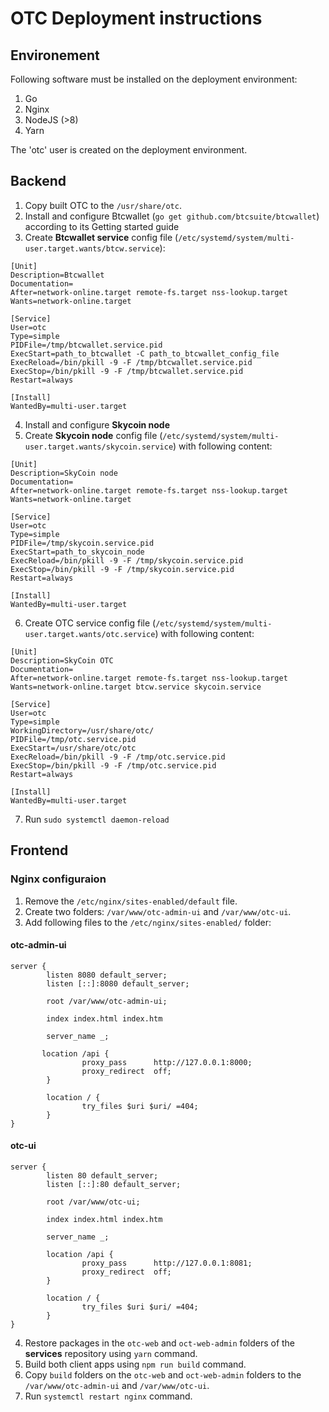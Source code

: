 # OTC Deployment instructions

## Environement
Following software must be installed on the deployment environment:
1. Go
2. Nginx
3. NodeJS (>8)
4. Yarn

The 'otc' user is created on the deployment environment.

## Backend
1. Copy built OTC to the `/usr/share/otc`.
2. Install and configure Btcwallet (`go get github.com/btcsuite/btcwallet`) according to its Getting started guide
3. Create **Btcwallet service** config file (`/etc/systemd/system/multi-user.target.wants/btcw.service`):
```
[Unit]
Description=Btcwallet
Documentation=
After=network-online.target remote-fs.target nss-lookup.target
Wants=network-online.target

[Service]
User=otc
Type=simple
PIDFile=/tmp/btcwallet.service.pid
ExecStart=path_to_btcwallet -C path_to_btcwallet_config_file
ExecReload=/bin/pkill -9 -F /tmp/btcwallet.service.pid
ExecStop=/bin/pkill -9 -F /tmp/btcwallet.service.pid
Restart=always

[Install]
WantedBy=multi-user.target
```
4. Install and configure **Skycoin node**
5. Create **Skycoin node** config file (`/etc/systemd/system/multi-user.target.wants/skycoin.service`) with following content:

```
[Unit]
Description=SkyCoin node
Documentation=
After=network-online.target remote-fs.target nss-lookup.target
Wants=network-online.target

[Service]
User=otc
Type=simple
PIDFile=/tmp/skycoin.service.pid
ExecStart=path_to_skycoin_node
ExecReload=/bin/pkill -9 -F /tmp/skycoin.service.pid
ExecStop=/bin/pkill -9 -F /tmp/skycoin.service.pid
Restart=always

[Install]
WantedBy=multi-user.target
```

6. Create OTC service config file (`/etc/systemd/system/multi-user.target.wants/otc.service`) with following content:

```
[Unit]
Description=SkyCoin OTC
Documentation=
After=network-online.target remote-fs.target nss-lookup.target
Wants=network-online.target btcw.service skycoin.service

[Service]
User=otc
Type=simple
WorkingDirectory=/usr/share/otc/
PIDFile=/tmp/otc.service.pid
ExecStart=/usr/share/otc/otc
ExecReload=/bin/pkill -9 -F /tmp/otc.service.pid
ExecStop=/bin/pkill -9 -F /tmp/otc.service.pid
Restart=always

[Install]
WantedBy=multi-user.target
```
7. Run `sudo systemctl daemon-reload`

## Frontend

### Nginx configuraion
1. Remove the `/etc/nginx/sites-enabled/default` file.
2. Create two folders: `/var/www/otc-admin-ui` and `/var/www/otc-ui`.
3. Add following files to the `/etc/nginx/sites-enabled/` folder:
#### otc-admin-ui
```
server {
        listen 8080 default_server;
        listen [::]:8080 default_server;

        root /var/www/otc-admin-ui;

        index index.html index.htm 

        server_name _;

       location /api {
                proxy_pass      http://127.0.0.1:8000;
                proxy_redirect  off;
        }

        location / {
                try_files $uri $uri/ =404;
        }
}
```
#### otc-ui
```
server {
        listen 80 default_server;
        listen [::]:80 default_server;

        root /var/www/otc-ui;

        index index.html index.htm 

        server_name _;

        location /api {
                proxy_pass      http://127.0.0.1:8081;
                proxy_redirect  off;
        }

        location / {
                try_files $uri $uri/ =404;
        }
}
```
4. Restore packages in the `otc-web` and `oct-web-admin` folders of the **services** repository using `yarn` command.
5. Build both client apps using `npm run build` command.
6. Copy `build` folders on the `otc-web` and `oct-web-admin` folders to the `/var/www/otc-admin-ui` and `/var/www/otc-ui`.
7. Run `systemctl restart nginx` command.